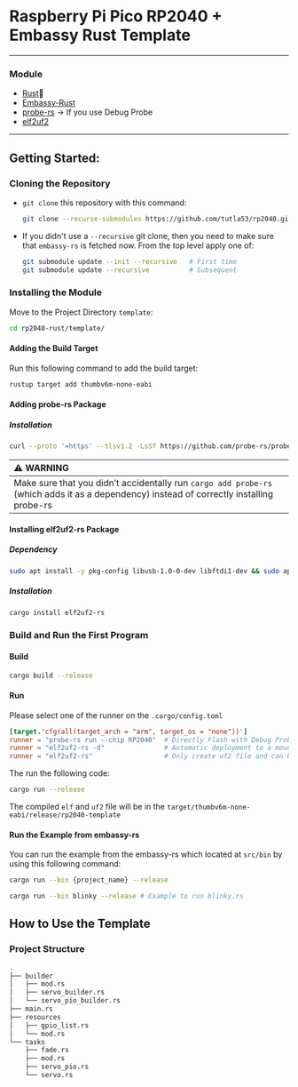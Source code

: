 # Raspberry Pi Pico RP2040 + Embassy Rust Template
***

### Module
- [Rust](https://www.rust-lang.org/tools/install)🦀
- [Embassy-Rust](https://github.com/embassy-rs/embassy)
- [probe-rs](https://probe.rs/) &#8594; If you use Debug Probe
- [elf2uf2](https://crates.io/crates/elf2uf2-rs/versions)
***

## Getting Started:
### Cloning the Repository
- `git clone` this repository with this command:
    ```bash
    git clone --recurse-submodules https://github.com/tutla53/rp2040.git 
    ```
- If you didn't use a `--recursive` git clone, then you need to make
  sure that `embassy-rs` is fetched now. From the top level apply
  one of:
  ```bash
  git submodule update --init --recursive   # First time
  git submodule update --recursive          # Subsequent
  ```
  
### Installing the Module  
Move to the Project Directory `template`:
```bash
cd rp2040-rust/template/
```

#### Adding the Build Target
Run this following command to add the build target:
```bash
rustup target add thumbv6m-none-eabi
```
  
#### Adding probe-rs Package
##### Installation
  ```bash
  curl --proto '=https' --tlsv1.2 -LsSf https://github.com/probe-rs/probe-rs/releases/latest/download/probe-rs-tools-installer.sh | sh
  ```
| :warning: WARNING          |
|:---------------------------|
|Make sure that you didn’t accidentally run `cargo add probe-rs` (which adds it as a dependency) instead of correctly installing probe-rs|
#### Installing elf2uf2-rs Package

##### Dependency
  ```bash
  sudo apt install -y pkg-config libusb-1.0-0-dev libftdi1-dev && sudo apt-get install libudev-dev
  ```
##### Installation
  ```bash
  cargo install elf2uf2-rs
  ```
### Build and Run the First Program
#### Build
  ```bash
  cargo build --release
  ```

#### Run 
Please select one of the runner on the `.cargo/config.toml`
```toml
[target.'cfg(all(target_arch = "arm", target_os = "none"))']
runner = "probe-rs run --chip RP2040"  # Directly Flash with Debug Probe
runner = "elf2uf2-rs -d"               # Automatic deployment to a mounted Pico
runner = "elf2uf2-rs"                  # Only create uf2 file and can be flashed to pico by pressing the bootsel button
```
The run the following code:
```bash
cargo run --release
```

The compiled `elf` and `uf2` file will be in the `target/thumbv6m-none-eabi/release/rp2040-template`

#### Run the Example from embassy-rs
You can run the example from the embassy-rs which located at `src/bin` by using this following command:
```bash
cargo run --bin {project_name} --release
```
```bash
cargo run --bin blinky --release # Example to run blinky.rs
```

## How to Use the Template
### Project Structure

```bash
.                                                                                                                                                                                                                  ├── 
├── builder
│   ├── mod.rs
│   ├── servo_builder.rs
│   └── servo_pio_builder.rs
├── main.rs
├── resources
│   ├── gpio_list.rs
│   └── mod.rs
└── tasks
    ├── fade.rs
    ├── mod.rs
    ├── servo_pio.rs
    └── servo.rs
```
